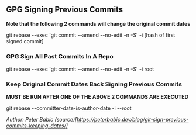 ## GPG Signing Previous Commits

**Note that the following 2 commands will change the original commit dates**

git rebase --exec 'git commit --amend --no-edit -n -S' -i [hash of first signed commit]

### GPG Sign All Past Commits In A Repo

git rebase --exec 'git commit --amend --no-edit -n -S' -i root

### Keep Original Commit Dates Back Signing Previous Commits

**MUST BE RUN AFTER ONE OF THE ABOVE 2 COMMANDS ARE EXECUTED**

git rebase --committer-date-is-author-date -i --root

*Author: Peter Babic 
(source)[https://peterbabic.dev/blog/git-sign-previous-commits-keeping-dates/]*
